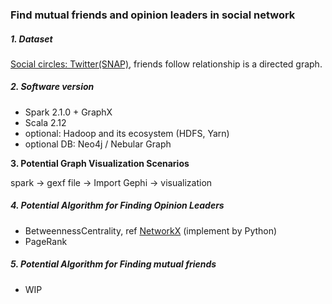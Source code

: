 ### Find mutual friends and opinion leaders in social network

##### 1. Dataset

[Social circles: Twitter(SNAP)](https://snap.stanford.edu/data/ego-Twitter.html), friends follow relationship is a directed graph. 

##### 2. Software version

* Spark 2.1.0 + GraphX
* Scala 2.12
* optional: Hadoop and its ecosystem (HDFS, Yarn)
* optional DB: Neo4j / Nebular Graph

**3. Potential Graph Visualization Scenarios**

spark -> gexf file -> Import Gephi -> visualization

##### 4. Potential Algorithm for Finding Opinion Leaders

* BetweennessCentrality, ref [NetworkX](https://github.com/networkx/networkx/tree/main/networkx/algorithms/centrality) (implement by Python)
* PageRank

##### 5. Potential Algorithm for Finding mutual friends

* WIP





